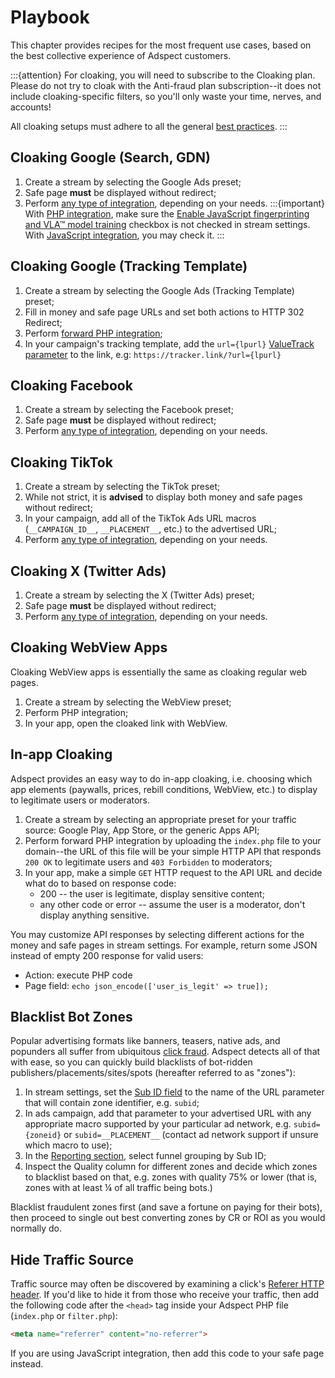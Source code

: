 # Playbook

This chapter provides recipes for the most frequent use cases, based on the best collective experience of Adspect customers.

:::{attention}
For cloaking, you will need to subscribe to the Cloaking plan.  Please do not try to cloak with the Anti-fraud plan
subscription--it does not include cloaking-specific filters, so you'll only waste your time, nerves, and accounts!

All cloaking setups must adhere to all the general [best practices](recommendations.html).
:::

## Cloaking Google (Search, GDN)

1.  Create a stream by selecting the Google Ads preset;
2.  Safe page **must** be displayed without redirect;
3.  Perform [any type of integration](integration.html), depending on your needs.
    :::{important}
    With [PHP integration](integration.html#php-integration), make sure the
    [Enable JavaScript fingerprinting and VLA™ model training](streams.html#enable-javascript-fingerprinting-and-vla-model-training)
    checkbox is not checked in stream settings.
    With [JavaScript integration](integration.html#javascript-integration), you may check it.
    :::

## Cloaking Google (Tracking Template)

1.  Create a stream by selecting the Google Ads (Tracking Template) preset;
2.  Fill in money and safe page URLs and set both actions to HTTP 302 Redirect;
3.  Perform [forward PHP integration](integration.html#forward-php-integration);
4.  In your campaign's tracking template, add the `url={lpurl}`
    [ValueTrack parameter](https://support.google.com/google-ads/answer/6305348) to the link, e.g:
    `https://tracker.link/?url={lpurl}`

## Cloaking Facebook

1.  Create a stream by selecting the Facebook preset;
2.  Safe page **must** be displayed without redirect;
3.  Perform [any type of integration](integration.html), depending on your needs.

## Cloaking TikTok

1.  Create a stream by selecting the TikTok preset;
2.  While not strict, it is **advised** to display both money and safe pages without redirect;
3.  In your campaign, add all of the TikTok Ads URL macros (`__CAMPAIGN_ID__`, `__PLACEMENT__`, etc.) to the advertised URL;
4.  Perform [any type of integration](integration.html), depending on your needs.

## Cloaking X (Twitter Ads)

1.  Create a stream by selecting the X (Twitter Ads) preset;
2.  Safe page **must** be displayed without redirect;
3.  Perform [any type of integration](integration.html), depending on your needs.

## Cloaking WebView Apps

Cloaking WebView apps is essentially the same as cloaking regular web pages.

1.  Create a stream by selecting the WebView preset;
2.  Perform PHP integration;
3.  In your app, open the cloaked link with WebView.

## In-app Cloaking

Adspect provides an easy way to do in-app cloaking, i.e. choosing which app elements (paywalls, prices, rebill conditions,
WebView, etc.) to display to legitimate users or moderators.

1.  Create a stream by selecting an appropriate preset for your traffic source: Google Play, App Store, or the generic Apps API;
2.  Perform forward PHP integration by uploading the `index.php` file to your domain--the URL of this file
    will be your simple HTTP API that responds `200 OK` to legitimate users and `403 Forbidden` to moderators;
3.  In your app, make a simple `GET` HTTP request to the API URL and decide what do to based on response code:
    - 200 -- the user is legitimate, display sensitive content;
    - any other code or error -- assume the user is a moderator, don't display anything sensitive.

You may customize API responses by selecting different actions for the money and safe pages in stream settings.
For example, return some JSON instead of empty 200 response for valid users:

- Action: execute PHP code
- Page field: `echo json_encode(['user_is_legit' => true]);`

## Blacklist Bot Zones

Popular advertising formats like banners, teasers, native ads, and popunders all suffer from ubiquitous
[click fraud](https://en.wikipedia.org/wiki/Click_fraud).  Adspect detects all of that with ease, so you can
quickly build blacklists of bot-ridden publishers/placements/sites/spots (hereafter referred to as "zones"):

1.  In stream settings, set the [Sub ID field](streams.html#sub-id) to the name of the URL parameter that
    will contain zone identifier, e.g. `subid`;
2.  In ads campaign, add that parameter to your advertised URL with any appropriate macro supported by your
    particular ad network, e.g. `subid={zoneid}` or `subid=__PLACEMENT__` (contact ad network support if unsure
    which macro to use);
3.  In the [Reporting section](reporting.html), select funnel grouping by Sub ID;
4.  Inspect the Quality column for different zones and decide which zones to blacklist based on that, e.g.
    zones with quality 75% or lower (that is, zones with at least ¼ of all traffic being bots.)

Blacklist fraudulent zones first (and save a fortune on paying for their bots), then proceed to single out
best converting zones by CR or ROI as you would normally do.

## Hide Traffic Source

Traffic source may often be discovered by examining a click's
[Referer HTTP header](https://developer.mozilla.org/en-US/docs/Web/HTTP/Headers/Referer).
If you'd like to hide it from those who receive your traffic, then add the following code after the `<head>` tag
inside your Adspect PHP file (`index.php` or `filter.php`):

```html
<meta name="referrer" content="no-referrer">
```

If you are using JavaScript integration, then add this code to your safe page instead.
